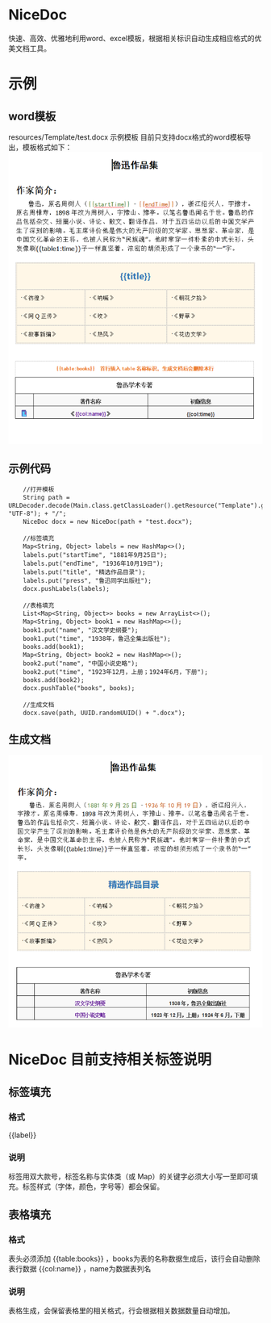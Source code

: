 # NiceDoc
快速、高效、优雅地利用word、excel模板，根据相关标识自动生成相应格式的优美文档工具。

# 示例
## word模板
resources/Template/test.docx 示例模板
目前只支持docx格式的word模板导出，模板格式如下：
![Image text](images/tem.png)
## 示例代码
        //打开模板
        String path = URLDecoder.decode(Main.class.getClassLoader().getResource("Template").getPath(), "UTF-8"); + "/";
        NiceDoc docx = new NiceDoc(path + "test.docx");
        
        //标签填充
        Map<String, Object> labels = new HashMap<>();
        labels.put("startTime", "1881年9月25日");
        labels.put("endTime", "1936年10月19日");
        labels.put("title", "精选作品目录");
        labels.put("press", "鲁迅同学出版社");
        docx.pushLabels(labels);

        //表格填充
        List<Map<String, Object>> books = new ArrayList<>();
        Map<String, Object> book1 = new HashMap<>();
        book1.put("name", "汉文学史纲要");
        book1.put("time", "1938年，鲁迅全集出版社");
        books.add(book1);
        Map<String, Object> book2 = new HashMap<>();
        book2.put("name", "中国小说史略");
        book2.put("time", "1923年12月，上册；1924年6月，下册");
        books.add(book2);
        docx.pushTable("books", books);

        //生成文档
        docx.save(path, UUID.randomUUID() + ".docx");
## 生成文档
![Image text](images/res.png)
# NiceDoc 目前支持相关标签说明
## 标签填充
### 格式
{{label}} 
### 说明
标签用双大款号，标签名称与实体类（或 Map）的关键字必须大小写一至即可填充。标签样式（字体，颜色，字号等）都会保留。

## 表格填充
### 格式
表头必须添加 {{table:books}} ，books为表的名称数据生成后，该行会自动删除
表行数据 {{col:name}} ，name为数据表列名
### 说明
表格生成，会保留表格里的相关格式，行会根据相关数据数量自动增加。



